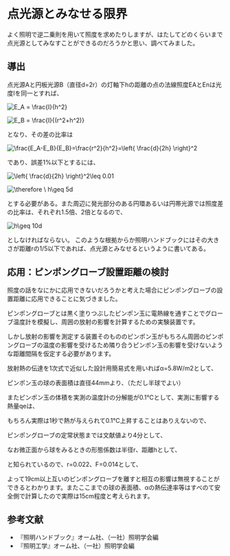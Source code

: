 
# 点光源とみなせる限界
よく照明で逆二乗則を用いて照度を求めたりしますが、はたしてどのくらいまで点光源としてみなすことができるのだろうかと思い、調べてみました。

## 導出
点光源Aと円板光源B（直径d=2r）の灯軸下hの距離の点の法線照度EAとEnは光度Iを同一とすれば、


![E_A = \frac{I}{h^2}](https://render.githubusercontent.com/render/math?math=%5Clarge+%5Cdisplaystyle+E_A+%3D+%5Cfrac%7BI%7D%7Bh%5E2%7D)


![E_B = \frac{I}{(r^2+h^2)}](https://render.githubusercontent.com/render/math?math=%5Clarge+%5Cdisplaystyle+E_B+%3D+%5Cfrac%7BI%7D%7B%28r%5E2%2Bh%5E2%29%7D)


となり、その差の比率は


![\frac{E_A-E_B}{E_B}=\frac{r^2}{h^2}=\left\{  \frac{d}{2h} \right\}^2](https://render.githubusercontent.com/render/math?math=%5Clarge+%5Cdisplaystyle+%5Cfrac%7BE_A-E_B%7D%7BE_B%7D%3D%5Cfrac%7Br%5E2%7D%7Bh%5E2%7D%3D%5Cleft%5C%7B++%5Cfrac%7Bd%7D%7B2h%7D+%5Cright%5C%7D%5E2)


であり、誤差1%以下とするには、

![\left\{ \frac{d}{2h} \right\}^2\leq 0.01](https://render.githubusercontent.com/render/math?math=%5Clarge+%5Cdisplaystyle+%5Cleft%5C%7B+%5Cfrac%7Bd%7D%7B2h%7D+%5Cright%5C%7D%5E2%5Cleq+0.01)


![\therefore \ h\geq 5d](https://render.githubusercontent.com/render/math?math=%5Clarge+%5Cdisplaystyle+%5Ctherefore+%5C+h%5Cgeq+5d)


とする必要がある。また周辺に発光部分のある円環あるいは円帯光源では照度差の比率は、それぞれ1.5倍、2倍となるので、


![h\geq 10d](https://render.githubusercontent.com/render/math?math=%5Clarge+%5Cdisplaystyle+h%5Cgeq+10d)


としなければならない。
このような根拠からか照明ハンドブックにはその大きさが距離rの1/5以下であれば、点光源とみなせるというように書いてある。

## 応用：ピンポングローブ設置距離の検討
照度の話をなにかに応用できないだろうかと考えた場合にピンポングローブの設置距離に応用できることに気づきました。


ピンポングローブとは黒く塗りつぶしたピンポン玉に電熱線を通すことでグローブ温度計を模擬し、周囲の放射の影響を計算するための実験装置です。


しかし放射の影響を測定する装置そのもののピンポン玉がもちろん周囲のピンポングローブの温度の影響を受けるため隣り合うピンポン玉の影響を受けないような距離間隔を仮定する必要があります。


放射熱の伝達を1次式で近似した設計用簡易式を用いればα=5.8W/m2として、

ピンポン玉の球の表面積は直径44mmより、（ただし半球でよい）

またピンポン玉の体積を実測の温度計の分解能が0.1℃として、実測に影響する熱量qeは、


もちろん実際は1秒で熱が与えられて0.1℃上昇することはありえないので、

ピンポングローブの定常状態までは文献値より4分として、


なお微正面から球をみるときの形態係数は半径r、距離hとして、


と知られているので、r=0.022、F=0.014として、

よって19cm以上互いのピンポングローブを離すと相互の影響は無視することができるとわかります。またここまでの球の表面積、αの熱伝達率等はすべのて安全側で計算したので実際は15cm程度と考えられます。



## 参考文献
* 『照明ハンドブック』オーム社、（一社）照明学会編
* 『照明工学』オーム社、（一社）照明学会編
